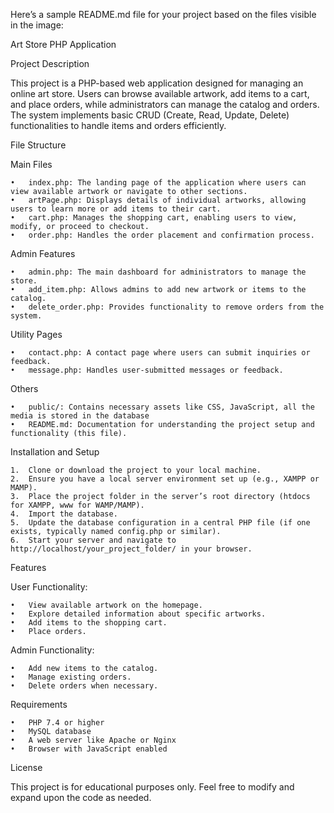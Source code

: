 Here’s a sample README.md file for your project based on the files visible in the image:

Art Store PHP Application

Project Description

This project is a PHP-based web application designed for managing an online art store. Users can browse available artwork, add items to a cart, and place orders, while administrators can manage the catalog and orders. The system implements basic CRUD (Create, Read, Update, Delete) functionalities to handle items and orders efficiently.

File Structure

Main Files

	•	index.php: The landing page of the application where users can view available artwork or navigate to other sections.
	•	artPage.php: Displays details of individual artworks, allowing users to learn more or add items to their cart.
	•	cart.php: Manages the shopping cart, enabling users to view, modify, or proceed to checkout.
	•	order.php: Handles the order placement and confirmation process.

Admin Features

	•	admin.php: The main dashboard for administrators to manage the store.
	•	add_item.php: Allows admins to add new artwork or items to the catalog.
	•	delete_order.php: Provides functionality to remove orders from the system.

Utility Pages

	•	contact.php: A contact page where users can submit inquiries or feedback.
	•	message.php: Handles user-submitted messages or feedback.

Others

	•	public/: Contains necessary assets like CSS, JavaScript, all the media is stored in the database
	•	README.md: Documentation for understanding the project setup and functionality (this file).

Installation and Setup

	1.	Clone or download the project to your local machine.
	2.	Ensure you have a local server environment set up (e.g., XAMPP or MAMP).
	3.	Place the project folder in the server’s root directory (htdocs for XAMPP, www for WAMP/MAMP).
	4.	Import the database.
	5.	Update the database configuration in a central PHP file (if one exists, typically named config.php or similar).
	6.	Start your server and navigate to http://localhost/your_project_folder/ in your browser.

Features

User Functionality:

	•	View available artwork on the homepage.
	•	Explore detailed information about specific artworks.
	•	Add items to the shopping cart.
	•	Place orders.

Admin Functionality:

	•	Add new items to the catalog.
	•	Manage existing orders.
	•	Delete orders when necessary.

Requirements

	•	PHP 7.4 or higher
	•	MySQL database
	•	A web server like Apache or Nginx
	•	Browser with JavaScript enabled

License

This project is for educational purposes only. Feel free to modify and expand upon the code as needed.
